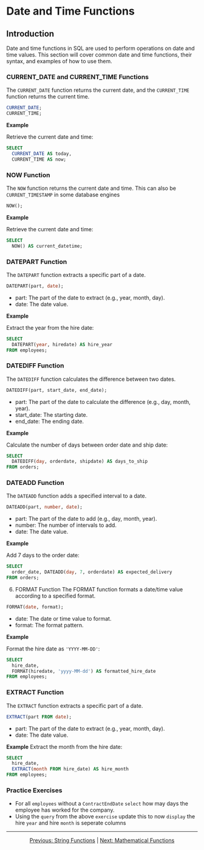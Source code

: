 # Date and Time Functions

## Introduction
Date and time functions in SQL are used to perform operations on date and time values. This section will cover common date and time functions, their syntax, and examples of how to use them.

### CURRENT_DATE and CURRENT_TIME Functions
The `CURRENT_DATE` function returns the current date, and the `CURRENT_TIME` function returns the current time.

```sql
CURRENT_DATE;
CURRENT_TIME;
```

**Example**

Retrieve the current date and time:

```sql
SELECT
  CURRENT_DATE AS today,
  CURRENT_TIME AS now;
```

### NOW Function
The `NOW` function returns the current date and time. This can also be `CURRENT_TIMESTAMP` in some database engines

```sql
NOW();
```

**Example**

Retrieve the current date and time:

```sql
SELECT
  NOW() AS current_datetime;
```

### DATEPART Function
The `DATEPART` function extracts a specific part of a date.

```sql
DATEPART(part, date);
```

* part: The part of the date to extract (e.g., year, month, day).
* date: The date value.
  
**Example**

Extract the year from the hire date:

```sql
SELECT
  DATEPART(year, hiredate) AS hire_year
FROM employees;
```

### DATEDIFF Function
The `DATEDIFF` function calculates the difference between two dates.

```sql
DATEDIFF(part, start_date, end_date);
```

* part: The part of the date to calculate the difference (e.g., day, month, year).
* start_date: The starting date.
* end_date: The ending date.

**Example**

Calculate the number of days between order date and ship date:

```sql
SELECT
  DATEDIFF(day, orderdate, shipdate) AS days_to_ship
FROM orders;
```

### DATEADD Function
The `DATEADD` function adds a specified interval to a date.

```sql
DATEADD(part, number, date);
```

* part: The part of the date to add (e.g., day, month, year).
* number: The number of intervals to add.
* date: The date value.

**Example**

Add 7 days to the order date:

```sql
SELECT
  order_date, DATEADD(day, 7, orderdate) AS expected_delivery
FROM orders;
```

6. FORMAT Function
The FORMAT function formats a date/time value according to a specified format.

```sql
FORMAT(date, format);
```

* date: The date or time value to format.
* format: The format pattern.

**Example**

Format the hire date as `'YYYY-MM-DD'`:

```sql
SELECT
  hire_date,
  FORMAT(hiredate, 'yyyy-MM-dd') AS formatted_hire_date
FROM employees;
```

### EXTRACT Function
The `EXTRACT` function extracts a specific part of a date.

```sql
EXTRACT(part FROM date);
```

* part: The part of the date to extract (e.g., year, month, day).
* date: The date value.

**Example**
Extract the month from the hire date:

```sql
SELECT
  hire_date,
  EXTRACT(month FROM hire_date) AS hire_month
FROM employees;
```

### Practice Exercises

* For all `employees` without a `ContractEndDate` `select` how may days the employee has worked for the company.
* Using the `query` from the above `exercise` update this to now `display` the hire `year` and hire `month` is seperate columns

---

<p align="center">
    <a href="https://github.com/Tom-Fynes/sql-101/blob/main/Docs/Grade_6/String_functions.md">Previous: String Functions</a>
    |
    <a href="https://github.com/Tom-Fynes/sql-101/blob/main/Docs/Grade_6/Maths.md">Next: Mathematical Functions</a>
</p>
